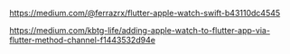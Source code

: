 https://medium.com/@ferrazrx/flutter-apple-watch-swift-b43110dc4545  

https://medium.com/kbtg-life/adding-apple-watch-to-flutter-app-via-flutter-method-channel-f1443532d94e  